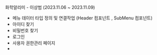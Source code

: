 
화학알리미 - 이상범 (2023.11.06 ~ 2023.11.09)
 - 메뉴 데이터 타입 정의 및 연결작업 (Header 컴포넌트 , SubMenu 컴포넌트)
 - 아이디 찾기
 - 비밀번호 찾기
 - 로그인
 - 사용자 권한관리 페이지
 - 